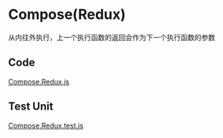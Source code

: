 # Compose(Redux)
从内往外执行，上一个执行函数的返回会作为下一个执行函数的参数
## Code

[Compose.Redux.js](./index.js)

## Test Unit

[Compose.Redux.test.js](./index.test.js)
